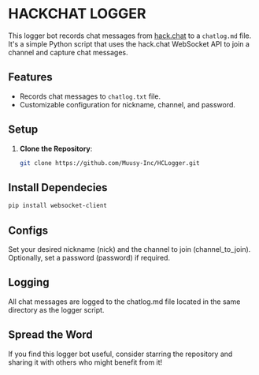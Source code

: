 # HACKCHAT LOGGER

This logger bot records chat messages from [hack.chat](https://hack.chat/) to a `chatlog.md` file. It's a simple Python script that uses the hack.chat WebSocket API to join a channel and capture chat messages.

## Features

- Records chat messages to `chatlog.txt` file.
- Customizable configuration for nickname, channel, and password.

## Setup

1. **Clone the Repository**: 
   ```bash
   git clone https://github.com/Muusy-Inc/HCLogger.git
   ```
## Install Dependecies
   ```bash
   pip install websocket-client
   ```
## Configs
Set your desired nickname (nick) and the channel to join (channel_to_join).
Optionally, set a password (password) if required.
## Logging
All chat messages are logged to the chatlog.md file located in the same directory as the logger script.

## Spread the Word
If you find this logger bot useful, consider starring the repository and sharing it with others who might benefit from it!

